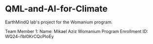 # QML-and-AI-for-Climate
EarthMindQ lab's project for the Womanium program.


Team Member 1:
Name: Mikael Aziz
Womanium Program Enrollment ID: WQ24-i1bI0KrCQcPIoEy
